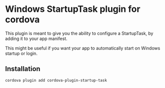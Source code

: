 
# Windows StartupTask plugin for cordova

This plugin is meant to give you the ability to configure a StartupTask, by adding it to your app manifest.

This might be useful if you want your app to automatically start on Windows startup or login.

## Installation

    cordova plugin add cordova-plugin-startup-task